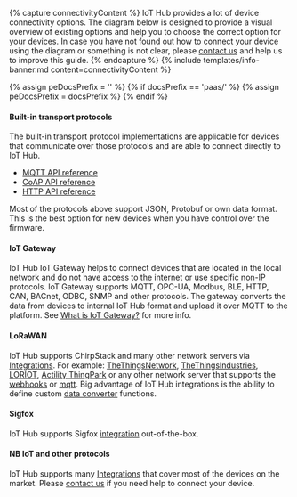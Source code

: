 {% capture connectivityContent %}
IoT Hub provides a lot of device connectivity options. The diagram below is designed to provide a visual overview of existing options and help you to choose the correct option for your devices. 
In case you have not found out how to connect your device using the diagram or something is not clear, please [contact us](https://www.magenta.at/business/iot/kontakt) and help us to improve this guide.
{% endcapture %}
{% include templates/info-banner.md content=connectivityContent %}

<object width="100%" data="/images/connectivity.svg"></object>

{% assign peDocsPrefix = '' %}
{% if docsPrefix == 'paas/' %}
{% assign peDocsPrefix = docsPrefix %}
{% endif %}

#### Built-in transport protocols

The built-in transport protocol implementations are applicable for devices that communicate over those protocols and are able to connect directly to IoT Hub.

- [MQTT API reference](/docs/{{docsPrefix}}reference/mqtt-api)
- [CoAP API reference](/docs/{{docsPrefix}}reference/coap-api)
- [HTTP API reference](/docs/{{docsPrefix}}reference/http-api)

Most of the protocols above support JSON, Protobuf or own data format. This is the best option for new devices when you have control over the firmware.

#### IoT Gateway

IoT Hub IoT Gateway helps to connect devices that are located in the local network and do not have access to the internet or use specific non-IP protocols.
IoT Gateway supports MQTT, OPC-UA, Modbus, BLE, HTTP, CAN, BACnet, ODBC, SNMP and other protocols.
The gateway converts the data from devices to internal IoT Hub format and upload it over MQTT to the platform.
See [What is IoT Gateway?](/docs/iot-gateway/what-is-iot-gateway/) for more info.

#### LoRaWAN

<!-- It is possible to integrate ChirpStack network server with IoT Hub Community Edition using this [guide](https://www.chirpstack.io/application-server/integrations/thingsboard/). -->

IoT Hub supports ChirpStack and many other network servers via [Integrations](/docs/{{peDocsPrefix}}user-guide/integrations/).
For example: [TheThingsNetwork](/docs/{{peDocsPrefix}}user-guide/integrations/ttn/), [TheThingsIndustries](/docs/{{peDocsPrefix}}user-guide/integrations/tti/),
[LORIOT](/docs/{{peDocsPrefix}}user-guide/integrations/loriot/),
[Actility ThingPark](/docs/{{peDocsPrefix}}user-guide/integrations/thingpark/) or any other network server that supports the [webhooks](/docs/{{peDocsPrefix}}user-guide/integrations/http/) or [mqtt](/docs/{{peDocsPrefix}}user-guide/integrations/mqtt/).
Big advantage of IoT Hub integrations is the ability to define custom [data converter](/docs/{{peDocsPrefix}}user-guide/integrations/#data-converters) functions.

#### Sigfox

IoT Hub supports Sigfox [integration](/docs/{{peDocsPrefix}}user-guide/integrations/sigfox/) out-of-the-box.

#### NB IoT and other protocols

IoT Hub supports many [Integrations](/docs/{{peDocsPrefix}}user-guide/integrations/) that cover most of the devices on the market.
Please [contact us](https://www.magenta.at/business/iot/kontakt) if you need help to connect your device.
